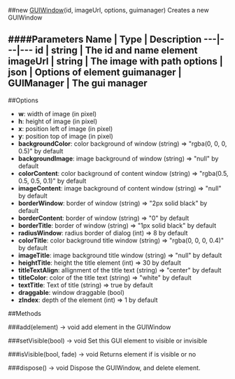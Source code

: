 ##new [GUIWindow](#)(id, imageUrl, options, guimanager)
Creates a new GUIWindow

####Parameters
Name | Type | Description
---|---|---
**id** | string | The id and name element
**imageUrl** | string | The image with path
**options** | json | Options of element
**guimanager** | GUIManager | The gui manager
---

##Options

* **w**: width of image (in pixel)
* **h**: height of image (in pixel)
* **x**: position left of image (in pixel)
* **y**: position top of image (in pixel)
* **backgroundColor**: color background of window (string) =&gt; "rgba(0, 0, 0, 0.5)" by default
* **backgroundImage**: image background of window (string) =&gt; "null" by default
* **colorContent**: color background of content window (string) =&gt; "rgba(0.5, 0.5, 0.5, 0.1)" by default
* **imageContent**: image background of content window (string) =&gt; "null" by default
* **borderWindow**: border of window (string) =&gt; "2px solid black" by default 
* **borderContent**: border of window (string) =&gt; "0" by default
* **borderTitle**: border of window (string) =&gt; "1px solid black" by default
* **radiusWindow**: radius border of dialog (int)  =&gt; 8 by default
* **colorTitle**: color background title window (string) =&gt; "rgba(0, 0, 0, 0.4)" by default
* **imageTitle**: image background title window (string) =&gt; "null" by default
* **heightTitle**: height the title element (int) =&gt; 30 by default
* **titleTextAlign**: allignment of the title text (string) =&gt; "center" by default
* **titleColor**: color of the title text (string) =&gt; "white" by default
* **textTitle**: Text of title (string)  =&gt; true by default
* **draggable**: window draggable (bool)
* **zIndex**: depth of the element (int) =&gt; 1 by default

##Methods

###add(element) → void
add element in the GUIWindow

###setVisible(bool) → void
Set this GUI element to visible or invisible

###isVisible(bool, fade) → void
Returns element if is visible or no

###dispose() → void
Dispose the GUIWindow, and delete element.
